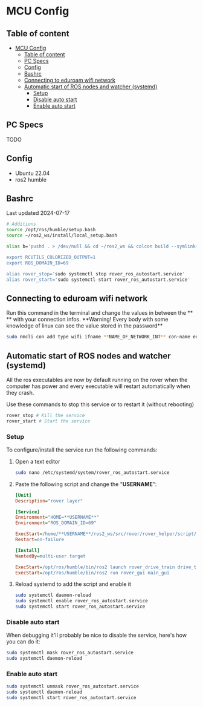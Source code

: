 # MCU Config

## Table of content

- [MCU Config](#mcu-config)
  - [Table of content](#table-of-content)
  - [PC Specs](#pc-specs)
  - [Config](#config)
  - [Bashrc](#bashrc)
  - [Connecting to eduroam wifi network](#connecting-to-eduroam-wifi-network)
  - [Automatic start of ROS nodes and watcher (systemd)](#automatic-start-of-ros-nodes-and-watcher-systemd)
    - [Setup](#setup)
    - [Disable auto start](#disable-auto-start)
    - [Enable auto start](#enable-auto-start)

## PC Specs

TODO

## Config

- Ubuntu 22.04
- ros2 humble

## Bashrc

Last updated 2024-07-17

```bash
# Additions
source /opt/ros/humble/setup.bash
source ~/ros2_ws/install/local_setup.bash

alias b='pushd . > /dev/null && cd ~/ros2_ws && colcon build --symlink-install >

export RCUTILS_COLORIZED_OUTPUT=1
export ROS_DOMAIN_ID=69

alias rover_stop='sudo systemctl stop rover_ros_autostart.service'
alias rover_start='sudo systemctl start rover_ros_autostart.service'
```

## Connecting to eduroam wifi network

Run this command in the terminal and change the values in between the \*\* \*\* with your connection infos.
\*\*Warning! Every body with some knowledge of linux can see the value stored in the password\*\*

```bash
sudo nmcli con add type wifi ifname **NAME_OF_NETWORK_INT** con-name eduroam ssid "eduroam" wifi-sec.key-mgmt wpa-eap 802-1x.eap peap 802-1x.identity "**CIP**@usherbrooke.ca" 802-1x.phase2-auth mschapv2 802-1x.password "**PASSWORD**" 802-1x.ca-cert "" 802-1x.anonymous-identity "" wifi-sec.auth-alg open 802-1x.phase1-peapver 0
```

## Automatic start of ROS nodes and watcher (systemd)

All the ros executables are now by default running on the rover when the computer has power and every executable will restart automatically when they crash.

Use these commands to stop this service or to restart it (without rebooting)

```bash
rover_stop # Kill the service
rover_start # Start the service
```

### Setup

To configure/install the service run the following commands:

1. Open a text editor

   ```bash
   sudo nano /etc/systemd/system/rover_ros_autostart.service
   ```

2. Paste the following script and change the "**USERNAME**":

   ```ini
   [Unit]
   Description="rover layer"

   [Service]
   Environment="HOME=**USERNAME**"
   Environment="ROS_DOMAIN_ID=69"

   ExecStart=/home/**USERNAME**/ros2_ws/src/rover/rover_helper/script/auto_start_rover.sh
   Restart=on-failure

   [Install]
   WantedBy=multi-user.target

   ExecStart=/opt/ros/humble/bin/ros2 launch rover_drive_train drive_train.launch.py
   ExecStart=/opt/ros/humble/bin/ros2 run rover_gui main_gui
   ```

3. Reload systemd to add the script and enable it

   ```bash
   sudo systemctl daemon-reload
   sudo systemctl enable rover_ros_autostart.service
   sudo systemctl start rover_ros_autostart.service
   ```

### Disable auto start

When debugging it'll probably be nice to disable the service, here's how you can do it:

```bash
sudo systemctl mask rover_ros_autostart.service
sudo systemctl daemon-reload
```

### Enable auto start

```bash
sudo systemctl unmask rover_ros_autostart.service
sudo systemctl daemon-reload
sudo systemctl start rover_ros_autostart.service
```
